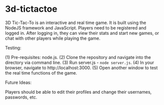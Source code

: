 # 3d-tictactoe
3D Tic-Tac-To is an interactive and real time game. It is built using the NodeJS framework and JavaScript. 
Players need to be registered and logged in. After logging in, they can view their stats and start new games, or chat with other players while playing the game.

Testing:

(1) Pre-requisites: node.js.
(2) Clone the repository and navigate into the directory via command line.
(3) Run server.js - `node server.js`.
(4) In your browser, navigate to http://localhost:3000.
(5) Open another window to test the real time functions of the game.

Future Ideas: 

Players should be able to edit their profiles and change their usernames, passwords, etc. 
